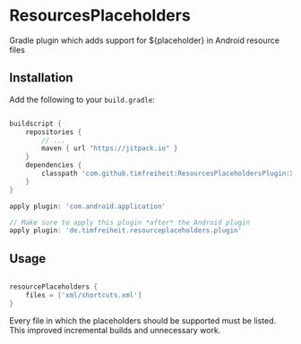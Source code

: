 ResourcesPlaceholders
======

Gradle plugin which adds support for ${placeholder} in Android resource files   

Installation
------------

Add the following to your `build.gradle`:

```gradle

buildscript {
    repositories {
        // ...
        maven { url "https://jitpack.io" }
    }
    dependencies {
        classpath 'com.github.timfreiheit:ResourcesPlaceholdersPlugin:X.X.X'
    }
}

apply plugin: 'com.android.application'

// Make sure to apply this plugin *after* the Android plugin
apply plugin: 'de.timfreiheit.resourceplaceholders.plugin'

```

Usage
------------

```gradle

resourcePlaceholders {
    files = ['xml/shortcuts.xml']
}

```

Every file in which the placeholders should be supported must be listed.
This improved incremental builds and unnecessary work.

